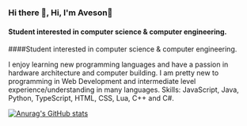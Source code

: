 ### Hi there 👋, Hi, I'm Aveson👋
####  Student interested in computer science & computer engineering.
####Student interested in computer science & computer engineering.

I enjoy learning new programming languages and have a passion in hardware architecture and computer building. I am pretty new to programming in Web Development and intermediate level experience/understanding in many languages.
Skills: JavaScript, Java, Python, TypeScript, HTML, CSS, Lua, C++ and C#. 

[![Anurag's GitHub stats](https://github-readme-stats.vercel.app/api?username=AvesonThyBot)](https://github.com/anuraghazra/github-readme-stats)



